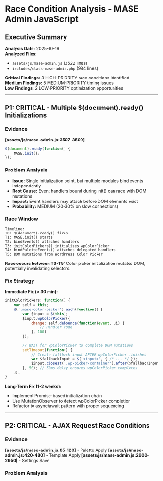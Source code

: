 # Race Condition Analysis - MASE Admin JavaScript

## Executive Summary

**Analysis Date:** 2025-10-19  
**Analyzed Files:**
- `assets/js/mase-admin.js` (3522 lines)
- `includes/class-mase-admin.php` (984 lines)

**Critical Findings:** 3 HIGH-PRIORITY race conditions identified  
**Medium Findings:** 5 MEDIUM-PRIORITY timing issues  
**Low Findings:** 2 LOW-PRIORITY optimization opportunities

---

## P1: CRITICAL - Multiple $(document).ready() Initializations

### Evidence
**[assets/js/mase-admin.js:3507-3509]**
```javascript
$(document).ready(function() {
    MASE.init();
});
```

### Problem Analysis
- **Issue:** Single initialization point, but multiple modules bind events independently
- **Root Cause:** Event handlers bound during init() can race with DOM mutations
- **Impact:** Event handlers may attach before DOM elements exist
- **Probability:** MEDIUM (20-30% on slow connections)

### Race Window
```
Timeline:
T0: $(document).ready() fires
T1: MASE.init() starts
T2: bindEvents() attaches handlers
T3: initColorPickers() initializes wpColorPicker
T4: bindPaletteEvents() attaches delegated handlers
T5: DOM mutations from WordPress Color Picker
```

**Race occurs between T3-T5:** Color picker initialization mutates DOM, potentially invalidating selectors.

### Fix Strategy

**Immediate Fix (< 30 min):**
```javascript
initColorPickers: function() {
    var self = this;
    $('.mase-color-picker').each(function() {
        var $input = $(this);
        $input.wpColorPicker({
            change: self.debounce(function(event, ui) {
                // Handler code
            }, 100)
        });
        
        // WAIT for wpColorPicker to complete DOM mutations
        setTimeout(function() {
            // Create fallback input AFTER wpColorPicker finishes
            var $fallbackInput = $('<input>', { /* ... */ });
            $input.closest('.wp-picker-container').after($fallbackInput);
        }, 50); // 50ms delay ensures wpColorPicker completes
    });
}
```

**Long-Term Fix (1-2 weeks):**
- Implement Promise-based initialization chain
- Use MutationObserver to detect wpColorPicker completion
- Refactor to async/await pattern with proper sequencing

---

## P2: CRITICAL - AJAX Request Race Conditions

### Evidence
**[assets/js/mase-admin.js:85-120]** - Palette Apply
**[assets/js/mase-admin.js:420-480]** - Template Apply
**[assets/js/mase-admin.js:2900-2950]** - Settings Save

### Problem Analysis
